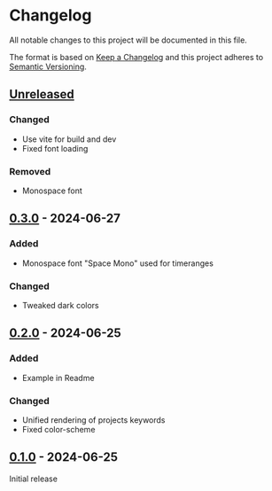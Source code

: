 # Changelog

All notable changes to this project will be documented in this file.

The format is based on [Keep a Changelog](https://keepachangelog.com/) and this project adheres to [Semantic Versioning](https://semver.org/).

## [Unreleased]

### Changed

- Use vite for build and dev
- Fixed font loading

### Removed

- Monospace font

## [0.3.0] - 2024-06-27

### Added

- Monospace font "Space Mono" used for timeranges

### Changed

- Tweaked dark colors

## [0.2.0] - 2024-06-25

### Added

- Example in Readme

### Changed

- Unified rendering of projects keywords
- Fixed color-scheme

## [0.1.0] - 2024-06-25

Initial release

[Unreleased]: https://github.com/MoritzBru/jsonresume-theme-reactive/compare/v0.3.0...HEAD
[0.3.0]: https://github.com/MoritzBru/jsonresume-theme-reactive/compare/v0.2.0...v0.3.0
[0.2.0]: https://github.com/MoritzBru/jsonresume-theme-reactive/compare/v0.1.0...v0.2.0
[0.1.0]: https://github.com/MoritzBru/jsonresume-theme-reactive/releases/tag/v0.1.0
